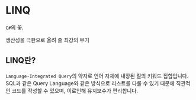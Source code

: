 # LINQ

`C#`의 꽃.

생산성을 극한으로 올려 줄 최강의 무기

## LINQ란?

`Language-Integrated Query`의 약자로 언어 자체에 내장된 질의 키워드 집합입니다.
SQL과 같은 Query Language와 같은 방식으로 리스트를 다룰 수 있기 때문에 직관적인 코드를 작성할 수 있으며, 이로인해 유지보수가 편리합니다.